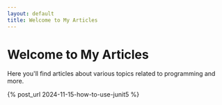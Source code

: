 ```yaml
---
layout: default
title: Welcome to My Articles
---
```


# Welcome to My Articles

Here you'll find articles about various topics related to programming and more.

{% post_url 2024-11-15-how-to-use-junit5 %}



